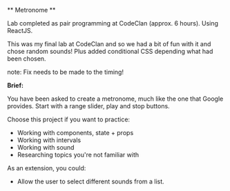 ** Metronome **

Lab completed as pair programming at CodeClan (approx. 6 hours). Using ReactJS.

This was my final lab at CodeClan and so we had a bit of fun with it and chose random sounds! Plus added conditional CSS depending what had been chosen.

note: Fix needs to be made to the timing!

**Brief:**

You have been asked to create a metronome, much like the one that Google provides. Start with a range slider, play and stop buttons.

Choose this project if you want to practice:

- Working with components, state + props
- Working with intervals
- Working with sound
- Researching topics you're not familiar with

As an extension, you could:
- Allow the user to select different sounds from a list.

